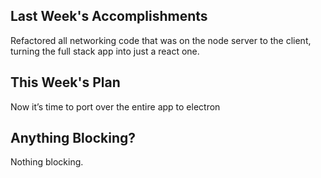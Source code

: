 ## Last Week's Accomplishments

Refactored all networking code that was on the node server to the client, turning the full stack app into just a react one.

## This Week's Plan

Now it’s time to port over the entire app to electron

## Anything Blocking?

Nothing blocking.
